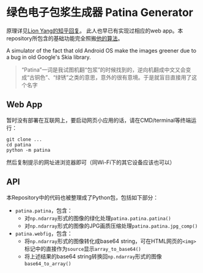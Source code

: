 # 绿色电子包浆生成器 Patina Generator

原理详见[Lion Yang的知乎回复](https://www.zhihu.com/question/29355920)。 此人也早已有实现过相应的web app。本repository所包含的基础功能完全照搬[他的算法](https://m13253.github.io/JPEGreen/)。

A simulator of the fact that old Android OS make the images greener due to a bug in old Google's Skia library. 

>“Patina”一词是我试图机翻“包浆”的时候找到的，逆向机翻成中文又会变成“古铜色”、“绿锈”之类的意思，意外的很有意境。于是就盲目直接用了这个名字

## Web App

暂时没有部署在互联网上，要启动网页小应用的话，请在CMD/terminal等终端运行：

```
git clone ...
cd patina
python -m patina
```

然后复制提示的网址进浏览器即可（同Wi-Fi下的其它设备应该也可以）

## API

本Repository中的代码也被整理成了Python包，包括如下部分：
- `patina.patina`，包含：
	- 对`np.ndarray`形式的图像的绿化处理`patina.patina.patina()`
	- 对`np.ndarray`形式的图像的JPG画质压缩处理`patina.patina.jpg_comp()`
- `patina.webfig`，包含：
	- 将`np.ndarray`形式的图像转化成base64 string，可在HTML网页的`<img>`标记中的直接作为`source`显示`array_to_base64()`
	- 将上述结果的base64 string转换回`np.ndarray`形式的图像`base64_to_array()`
